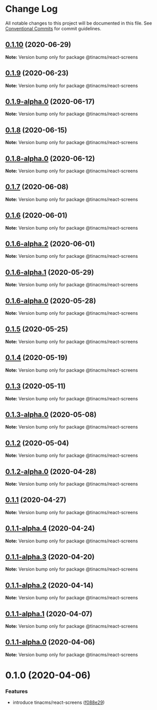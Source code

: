# Change Log

All notable changes to this project will be documented in this file.
See [Conventional Commits](https://conventionalcommits.org) for commit guidelines.

## [0.1.10](https://github.com/tinacms/tinacms/compare/@tinacms/react-screens@0.1.9...@tinacms/react-screens@0.1.10) (2020-06-29)

**Note:** Version bump only for package @tinacms/react-screens





## [0.1.9](https://github.com/tinacms/tinacms/compare/@tinacms/react-screens@0.1.9-alpha.0...@tinacms/react-screens@0.1.9) (2020-06-23)

**Note:** Version bump only for package @tinacms/react-screens





## [0.1.9-alpha.0](https://github.com/tinacms/tinacms/compare/@tinacms/react-screens@0.1.8...@tinacms/react-screens@0.1.9-alpha.0) (2020-06-17)

**Note:** Version bump only for package @tinacms/react-screens





## [0.1.8](https://github.com/tinacms/tinacms/compare/@tinacms/react-screens@0.1.8-alpha.0...@tinacms/react-screens@0.1.8) (2020-06-15)

**Note:** Version bump only for package @tinacms/react-screens





## [0.1.8-alpha.0](https://github.com/tinacms/tinacms/compare/@tinacms/react-screens@0.1.7...@tinacms/react-screens@0.1.8-alpha.0) (2020-06-12)

**Note:** Version bump only for package @tinacms/react-screens





## [0.1.7](https://github.com/tinacms/tinacms/compare/@tinacms/react-screens@0.1.6...@tinacms/react-screens@0.1.7) (2020-06-08)

**Note:** Version bump only for package @tinacms/react-screens





## [0.1.6](https://github.com/tinacms/tinacms/compare/@tinacms/react-screens@0.1.6-alpha.2...@tinacms/react-screens@0.1.6) (2020-06-01)

**Note:** Version bump only for package @tinacms/react-screens





## [0.1.6-alpha.2](https://github.com/tinacms/tinacms/compare/@tinacms/react-screens@0.1.6-alpha.1...@tinacms/react-screens@0.1.6-alpha.2) (2020-06-01)

**Note:** Version bump only for package @tinacms/react-screens





## [0.1.6-alpha.1](https://github.com/tinacms/tinacms/compare/@tinacms/react-screens@0.1.6-alpha.0...@tinacms/react-screens@0.1.6-alpha.1) (2020-05-29)

**Note:** Version bump only for package @tinacms/react-screens





## [0.1.6-alpha.0](https://github.com/tinacms/tinacms/compare/@tinacms/react-screens@0.1.5...@tinacms/react-screens@0.1.6-alpha.0) (2020-05-28)

**Note:** Version bump only for package @tinacms/react-screens





## [0.1.5](https://github.com/tinacms/tinacms/compare/@tinacms/react-screens@0.1.4...@tinacms/react-screens@0.1.5) (2020-05-25)

**Note:** Version bump only for package @tinacms/react-screens





## [0.1.4](https://github.com/tinacms/tinacms/compare/@tinacms/react-screens@0.1.3...@tinacms/react-screens@0.1.4) (2020-05-19)

**Note:** Version bump only for package @tinacms/react-screens





## [0.1.3](https://github.com/tinacms/tinacms/compare/@tinacms/react-screens@0.1.3-alpha.0...@tinacms/react-screens@0.1.3) (2020-05-11)

**Note:** Version bump only for package @tinacms/react-screens





## [0.1.3-alpha.0](https://github.com/tinacms/tinacms/compare/@tinacms/react-screens@0.1.2...@tinacms/react-screens@0.1.3-alpha.0) (2020-05-08)

**Note:** Version bump only for package @tinacms/react-screens





## [0.1.2](https://github.com/tinacms/tinacms/compare/@tinacms/react-screens@0.1.2-alpha.0...@tinacms/react-screens@0.1.2) (2020-05-04)

**Note:** Version bump only for package @tinacms/react-screens





## [0.1.2-alpha.0](https://github.com/tinacms/tinacms/compare/@tinacms/react-screens@0.1.1...@tinacms/react-screens@0.1.2-alpha.0) (2020-04-28)

**Note:** Version bump only for package @tinacms/react-screens





## [0.1.1](https://github.com/tinacms/tinacms/compare/@tinacms/react-screens@0.1.1-alpha.4...@tinacms/react-screens@0.1.1) (2020-04-27)

**Note:** Version bump only for package @tinacms/react-screens





## [0.1.1-alpha.4](https://github.com/tinacms/tinacms/compare/@tinacms/react-screens@0.1.1-alpha.3...@tinacms/react-screens@0.1.1-alpha.4) (2020-04-24)

**Note:** Version bump only for package @tinacms/react-screens





## [0.1.1-alpha.3](https://github.com/tinacms/tinacms/compare/@tinacms/react-screens@0.1.1-alpha.2...@tinacms/react-screens@0.1.1-alpha.3) (2020-04-20)

**Note:** Version bump only for package @tinacms/react-screens





## [0.1.1-alpha.2](https://github.com/tinacms/tinacms/compare/@tinacms/react-screens@0.1.1-alpha.1...@tinacms/react-screens@0.1.1-alpha.2) (2020-04-14)

**Note:** Version bump only for package @tinacms/react-screens





## [0.1.1-alpha.1](https://github.com/tinacms/tinacms/compare/@tinacms/react-screens@0.1.1-alpha.0...@tinacms/react-screens@0.1.1-alpha.1) (2020-04-07)

**Note:** Version bump only for package @tinacms/react-screens





## [0.1.1-alpha.0](https://github.com/tinacms/tinacms/compare/@tinacms/react-screens@0.1.0...@tinacms/react-screens@0.1.1-alpha.0) (2020-04-06)

**Note:** Version bump only for package @tinacms/react-screens





# 0.1.0 (2020-04-06)


### Features

* introduce tinacms/react-screens ([f088e29](https://github.com/tinacms/tinacms/commit/f088e29))
